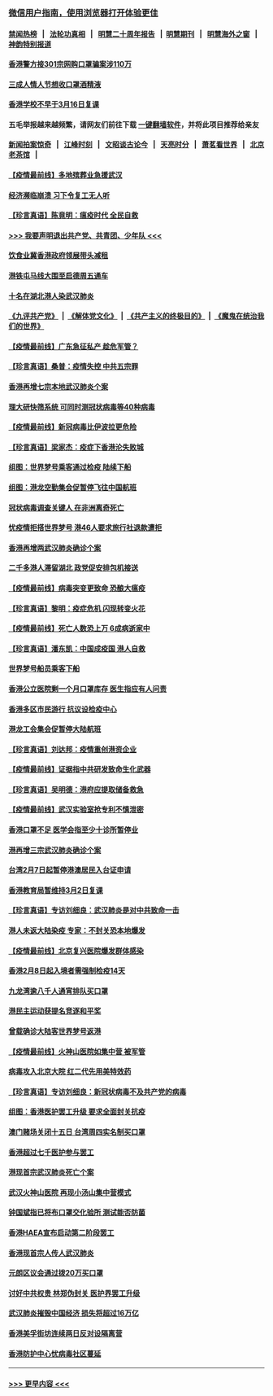 ### [微信用户指南，使用浏览器打开体验更佳](https://github.com/gfw-breaker/banned-news1/blob/master/indexes/wechat-guide.md?t=0)
#### [禁闻热榜](热点新闻.md?t=0)  &nbsp;&nbsp;|&nbsp;&nbsp; [法轮功真相](https://github.com/gfw-breaker/truth/blob/master/README.md?t=0) &nbsp;&nbsp;|&nbsp;&nbsp; [明慧二十周年报告](https://github.com/gfw-breaker/mh-reports/blob/master/README.md?t=0) &nbsp;&nbsp;|&nbsp;&nbsp;[明慧期刊](https://github.com/gfw-breaker/mh-qikan) &nbsp;&nbsp;|&nbsp;&nbsp; [明慧海外之窗](https://github.com/gfw-breaker/mh-news/blob/master/README.md?t=0) &nbsp;&nbsp;|&nbsp;&nbsp; [神韵特别报道](https://github.com/gfw-breaker/mh-news/blob/master/shenyun.md?t=0)
#### [香港警方接301宗网购口罩骗案涉110万](../pages/nsc415/n11867572.md?t=02142011) 
#### [三成人情人节想收口罩酒精液](../pages/nsc415/n11867523.md?t=02142011) 
#### [香港学校不早于3月16日复课](../pages/nsc415/n11867498.md?t=02142011) 
#### 五毛举报越来越频繁，请网友们前往下载 [一键翻墙软件](https://github.com/gfw-breaker/ssr-accounts)，并将此项目推荐给亲友
#### [新闻拍案惊奇](https://github.com/gfw-breaker/banned-news1/blob/master/pages/link4.md) &nbsp;&nbsp;|&nbsp;&nbsp; [江峰时刻](https://github.com/gfw-breaker/banned-news1/blob/master/pages/link4.md) &nbsp;&nbsp;|&nbsp;&nbsp; [文昭谈古论今](https://github.com/gfw-breaker/banned-news1/blob/master/pages/link4.md) &nbsp;&nbsp;|&nbsp;&nbsp; [天亮时分](https://github.com/gfw-breaker/banned-news1/blob/master/pages/link4.md) &nbsp;&nbsp;|&nbsp;&nbsp; [萧茗看世界](https://github.com/gfw-breaker/banned-news1/blob/master/pages/link4.md) &nbsp;&nbsp;|&nbsp;&nbsp; [北京老茶馆](https://github.com/gfw-breaker/banned-news1/blob/master/pages/link4.md) &nbsp;&nbsp;|&nbsp;&nbsp; 
#### [【疫情最前线】多地殡葬业急援武汉](../pages/nsc415/n11866914.md?t=02142011) 
#### [经济濒临崩溃 习下令复工无人听](../pages/nsc415/n11867269.md?t=02142011) 
#### [【珍言真语】陈竟明：瘟疫时代 全民自救](../pages/nsc415/n11866765.md?t=02142011) 
#### [>>> 我要声明退出共产党、共青团、少年队 <<<](https://github.com/begood0513/goodnews/blob/master/quit/letter.md) 
#### [饮食业冀香港政府领展带头减租](../pages/nsc415/n11864876.md?t=02142011) 
#### [港铁屯马线大围至启德周五通车](../pages/nsc415/n11864842.md?t=02142011) 
#### [十名在湖北港人染武汉肺炎](../pages/nsc415/n11864807.md?t=02142011) 
#### [《九评共产党》](https://github.com/begood0513/9ping.md/blob/master/README.md) &nbsp;|&nbsp; [《解体党文化》](../../../../jtdwh.md/blob/master/README.md)  &nbsp;|&nbsp; [《共产主义的终极目的》](../../../../gczydzjmd.md/blob/master/README.md) &nbsp;|&nbsp; [《魔鬼在统治我们的世界》](../../../../mgztzwmdsj.md/blob/master/README.md) 
#### [【疫情最前线】广东急征私产 趁危军管？](../pages/nsc415/n11864205.md?t=02142011) 
#### [【珍言真语】桑普：疫情失控 中共五宗罪](../pages/nsc415/n11864157.md?t=02142011) 
#### [香港再增七宗本地武汉肺炎个案](../pages/nsc415/n11862405.md?t=02142011) 
#### [理大研快筛系统 可同时测冠状病毒等40种病毒](../pages/nsc415/n11862376.md?t=02142011) 
#### [【疫情最前线】新冠病毒比伊波拉更危险](../pages/nsc415/n11862199.md?t=02142011) 
#### [【珍言真语】梁家杰：疫症下香港沦失败城](../pages/nsc415/n11861588.md?t=02142011) 
#### [组图：世界梦号乘客通过检疫 陆续下船](../pages/nsc415/n11858302.md?t=02142011) 
#### [组图：港龙空勤集会促暂停飞往中国航班](../pages/nsc415/n11858190.md?t=02142011) 
#### [冠状病毒调查关键人 在非洲离奇死亡](../pages/nsc415/n11859798.md?t=02142011) 
#### [忧疫情拒搭世界梦号 港46人要求旅行社退款遭拒](../pages/nsc415/n11859849.md?t=02142011) 
#### [香港再增两武汉肺炎确诊个案](../pages/nsc415/n11859833.md?t=02142011) 
#### [二千多港人滞留湖北 政党促安排包机接送](../pages/nsc415/n11859831.md?t=02142011) 
#### [【疫情最前线】病毒突变更致命 恐酿大瘟疫](../pages/nsc415/n11859604.md?t=02142011) 
#### [【珍言真语】黎明：疫症危机 闪现转变火花](../pages/nsc415/n11859199.md?t=02142011) 
#### [【疫情最前线】死亡人数恐上万 6成病逝家中](../pages/nsc415/n11856687.md?t=02142011) 
#### [【珍言真语】潘东凯：中国成疫国 港人自救](../pages/nsc415/n11856962.md?t=02142011) 
#### [世界梦号船员乘客下船](../pages/nsc415/n11856883.md?t=02142011) 
#### [香港公立医院剩一个月口罩库存 医生指应有人问责](../pages/nsc415/n11856875.md?t=02142011) 
#### [香港多区市民游行 抗议设检疫中心](../pages/nsc415/n11856866.md?t=02142011) 
#### [港龙工会集会促暂停大陆航班](../pages/nsc415/n11856840.md?t=02142011) 
#### [【珍言真语】刘达邦：疫情重创港资企业](../pages/nsc415/n11854274.md?t=02142011) 
#### [【疫情最前线】证据指中共研发致命生化武器](../pages/nsc415/n11853087.md?t=02142011) 
#### [【珍言真语】吴明德：港府应提取储备救急](../pages/nsc415/n11852734.md?t=02142011) 
#### [【疫情最前线】武汉实验室抢专利不慎泄密](../pages/nsc415/n11850310.md?t=02142011) 
#### [香港口罩不足 医学会指至少十诊所暂停业](../pages/nsc415/n11850301.md?t=02142011) 
#### [港再增三宗武汉肺炎确诊个案](../pages/nsc415/n11850328.md?t=02142011) 
#### [台湾2月7日起暂停港澳居民入台证申请](../pages/nsc415/n11850304.md?t=02142011) 
#### [香港教育局暂维持3月2日复课](../pages/nsc415/n11850260.md?t=02142011) 
#### [【珍言真语】专访刘细良：武汉肺炎是对中共致命一击](../pages/nsc415/n11849934.md?t=02142011) 
#### [港人未返大陆染疫 专家：不封关恐本地爆发](../pages/nsc415/n11848021.md?t=02142011) 
#### [【疫情最前线】北京复兴医院爆发群体感染](../pages/nsc415/n11847626.md?t=02142011) 
#### [香港2月8日起入境者需强制检疫14天](../pages/nsc415/n11847658.md?t=02142011) 
#### [九龙湾逾八千人通宵排队买口罩](../pages/nsc415/n11847647.md?t=02142011) 
#### [港民主运动获提名竞逐和平奖](../pages/nsc415/n11847633.md?t=02142011) 
#### [曾载确诊大陆客世界梦号返港](../pages/nsc415/n11847608.md?t=02142011) 
#### [【疫情最前线】火神山医院如集中营 被军管](../pages/nsc415/n11847524.md?t=02142011) 
#### [病毒攻入北京大院 红二代先用美特效药](../pages/nsc415/n11847427.md?t=02142011) 
#### [【珍言真语】专访刘细良：新冠状病毒不及共产党的病毒](../pages/nsc415/n11847164.md?t=02142011) 
#### [组图：香港医护罢工升级 要求全面封关抗疫](../pages/nsc415/n11844107.md?t=02142011) 
#### [澳门赌场关闭十五日 台湾周四实名制买口罩](../pages/nsc415/n11845083.md?t=02142011) 
#### [香港超过七千医护参与罢工](../pages/nsc415/n11845051.md?t=02142011) 
#### [港现首宗武汉肺炎死亡个案](../pages/nsc415/n11844998.md?t=02142011) 
#### [武汉火神山医院 再现小汤山集中营模式](../pages/nsc415/n11844763.md?t=02142011) 
#### [钟国斌指已将布口罩交化验所 测试能否防菌](../pages/nsc415/n11842783.md?t=02142011) 
#### [香港HAEA宣布启动第二阶段罢工](../pages/nsc415/n11842723.md?t=02142011) 
#### [香港现首宗人传人武汉肺炎](../pages/nsc415/n11842766.md?t=02142011) 
#### [元朗区议会通过拨20万买口罩](../pages/nsc415/n11842754.md?t=02142011) 
#### [讨好中共权贵 林郑伪封关 医护界罢工升级](../pages/nsc415/n11842359.md?t=02142011) 
#### [武汉肺炎摧毁中国经济 损失将超过16万亿](../pages/nsc415/n11839723.md?t=02142011) 
#### [香港美孚街坊连续两日反对设隔离营](../pages/nsc415/n11839962.md?t=02142011) 
#### [香港防护中心忧病毒社区蔓延](../pages/nsc415/n11839933.md?t=02142011) 

----
#### [ >>> 更早内容 <<< ](../indexes/nsc415-earlier.md)
